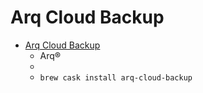 # Arq Cloud Backup
- [Arq Cloud Backup](https://www.arqbackup.com/)
  -  Arq®
  - 
  - `brew cask install arq-cloud-backup`
